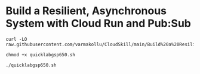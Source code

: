# Build a Resilient, Asynchronous System with Cloud Run and Pub:Sub

```
curl -LO raw.githubusercontent.com/varmakollu/CloudSkill/main/Build%20a%20Resilient%2C%20Asynchronous%20System%20with%20Cloud%20Run%20and%20Pub%3ASub/quicklabgsp650.sh

chmod +x quicklabgsp650.sh

./quicklabgsp650.sh

```
